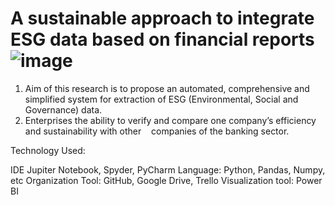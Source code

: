 # A sustainable approach to integrate ESG data based on financial reports![image](https://user-images.githubusercontent.com/12629627/152335507-d38721fc-abaa-41a5-aa93-716b18cf293a.png)

1. Aim of this research is to propose an automated, comprehensive and simplified system for extraction of ESG (Environmental, Social and Governance) data.
2. Enterprises the ability to verify and compare one company’s efficiency and sustainability with other    companies of the banking sector. 


Technology Used:

IDE Jupiter Notebook, Spyder, PyCharm
Language: Python, Pandas, Numpy, etc
Organization Tool: GitHub, Google Drive, Trello
Visualization tool: Power BI
